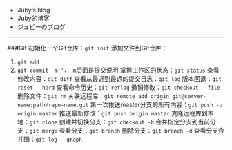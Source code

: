
- Juby’s blog
- Juby的博客
- ジュビーのブログ
-------
###Git
初始化一个Git仓库：`git init`
添加文件到Git仓库：
1. `git add`
2. `git commit -m''`，`-m`后面是提交说明
掌握工作区的状态：`git status`
查看修改内容：`git diff`
查看从最近到最远的提交日志：`git log`
版本回退：`git reset --hard`
查看命令历史：`git reflog`
撤销修改：`git checkout --file`
删除文件：`git rm`
关联远程库：`git remote add origin git@server-name:path/repo-name.git`
第一次推送master分支的所有内容：`git push -u origin master`
推送最新修改：`git push origin master`
克隆远程库到本地：`git clone`
创建并切换分支：`git checkout -b`
合并指定分支到当前分支：`git merge`
查看分支：`git branch`
删除分支：`git branch -d`
查看分支合并图：`git log --graph`